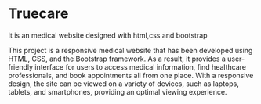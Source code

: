# Truecare
It is an medical website designed with html,css and bootstrap

This project is a responsive medical website that has been developed using HTML, CSS, and the Bootstrap framework. 
As a result, it provides a user-friendly interface for users to access medical information, find healthcare professionals, and book appointments all from one place. 
With a responsive design, the site can be viewed on a variety of devices, such as laptops, tablets, and smartphones, providing an optimal viewing experience. 
